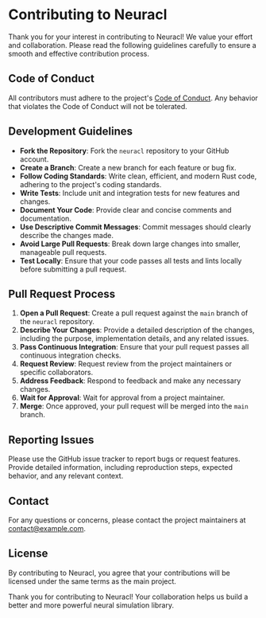 # Contributing to Neuracl

Thank you for your interest in contributing to Neuracl! We value your effort and collaboration. Please read the following guidelines carefully to ensure a smooth and effective contribution process.

## Code of Conduct

All contributors must adhere to the project's [Code of Conduct](link-to-code-of-conduct). Any behavior that violates the Code of Conduct will not be tolerated.

## Development Guidelines

- **Fork the Repository**: Fork the `neuracl` repository to your GitHub account.
- **Create a Branch**: Create a new branch for each feature or bug fix.
- **Follow Coding Standards**: Write clean, efficient, and modern Rust code, adhering to the project's coding standards.
- **Write Tests**: Include unit and integration tests for new features and changes.
- **Document Your Code**: Provide clear and concise comments and documentation.
- **Use Descriptive Commit Messages**: Commit messages should clearly describe the changes made.
- **Avoid Large Pull Requests**: Break down large changes into smaller, manageable pull requests.
- **Test Locally**: Ensure that your code passes all tests and lints locally before submitting a pull request.

## Pull Request Process

1. **Open a Pull Request**: Create a pull request against the `main` branch of the `neuracl` repository.
2. **Describe Your Changes**: Provide a detailed description of the changes, including the purpose, implementation details, and any related issues.
3. **Pass Continuous Integration**: Ensure that your pull request passes all continuous integration checks.
4. **Request Review**: Request review from the project maintainers or specific collaborators.
5. **Address Feedback**: Respond to feedback and make any necessary changes.
6. **Wait for Approval**: Wait for approval from a project maintainer.
7. **Merge**: Once approved, your pull request will be merged into the `main` branch.

## Reporting Issues

Please use the GitHub issue tracker to report bugs or request features. Provide detailed information, including reproduction steps, expected behavior, and any relevant context.

## Contact

For any questions or concerns, please contact the project maintainers at [contact@example.com](mailto:contact@example.com).

## License

By contributing to Neuracl, you agree that your contributions will be licensed under the same terms as the main project.

Thank you for contributing to Neuracl! Your collaboration helps us build a better and more powerful neural simulation library.
